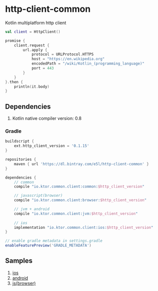 # http-client-common
Kotlin multiplatform http client

```kotlin
val client = HttpClient()

promise {
    client.request {
        url.apply {
            protocol = URLProtocol.HTTPS
            host = "https://en.wikipedia.org"
            encodedPath = "/wiki/Kotlin_(programming_language)"
            port = 443
        }
    }
}.then {
    println(it.body)
}
```

## Dependencies

1. Kotlin native compiler version: 0.8

### Gradle
```groovy
buildscript {
    ext.http_client_version = '0.1.15'
}

repositories {
    maven { url 'https://dl.bintray.com/e5l/http-client-common' }
}

dependencies {
    // common
    compile "io.ktor.common.client:common:$http_client_version"

    // javascript(browser)
    compile "io.ktor.common.client:browser:$http_client_version"

    // jvm + android
    compile "io.ktor.common.client:jvm:$http_client_version"
    
    // ios
    implementation "io.ktor.common.client:ios:$http_client_version"
}
```

```groovy
// enable gradle metadata in settings.gradle
enableFeaturePreview('GRADLE_METADATA')
```

## Samples
1. [ios](samples/ios-test-application)
2. [android](samples/android-test-application)
3. [js(browser)](samples/web-test-application)
